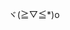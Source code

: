 ヾ(≧▽≦*)o


<!---
MoeSnowyFox/MoeSnowyFox is a ✨ special ✨ repository because its `README.md` (this file) appears on your GitHub profile.
You can click the Preview link to take a look at your changes.
--->
